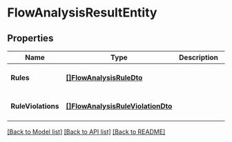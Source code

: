 # FlowAnalysisResultEntity

## Properties
Name | Type | Description | Notes
------------ | ------------- | ------------- | -------------
**Rules** | [**[]FlowAnalysisRuleDto**](FlowAnalysisRuleDTO.md) |  | [optional] [default to null]
**RuleViolations** | [**[]FlowAnalysisRuleViolationDto**](FlowAnalysisRuleViolationDTO.md) |  | [optional] [default to null]

[[Back to Model list]](../README.md#documentation-for-models) [[Back to API list]](../README.md#documentation-for-api-endpoints) [[Back to README]](../README.md)

